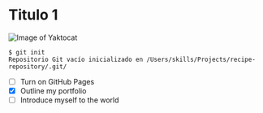 # Titulo 1

![Image of Yaktocat](https://octodex.github.com/images/yaktocat.png)

```
$ git init
Repositorio Git vacío inicializado en /Users/skills/Projects/recipe-repository/.git/
```
- [ ] Turn on GitHub Pages
- [x] Outline my portfolio
- [ ] Introduce myself to the world
